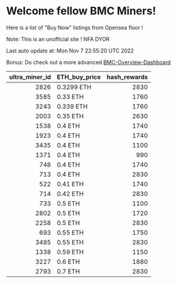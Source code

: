 # Welcome fellow BMC Miners!
Here is a list of "Buy Now" listings from Opensea floor !

Note: This is an unofficial site ! NFA DYOR

Last auto update at: Mon Nov  7 22:55:20 UTC 2022

Bonus: Do check out a more advanced [BMC-Overview-Dashboard](https://dune.com/defifunk/BMC-Overview-Dashboard)


|   ultra_miner_id | ETH_buy_price   |   hash_rewards |
|-----------------:|:----------------|---------------:|
|             2826 | 0.3299 ETH      |           2830 |
|             3585 | 0.33 ETH        |           1760 |
|             3243 | 0.339 ETH       |           1760 |
|             2003 | 0.35 ETH        |           2630 |
|             1538 | 0.4 ETH         |           1740 |
|             1923 | 0.4 ETH         |           1740 |
|             3435 | 0.4 ETH         |           1100 |
|             1371 | 0.4 ETH         |            990 |
|              748 | 0.4 ETH         |           1740 |
|              713 | 0.4 ETH         |           2830 |
|              522 | 0.41 ETH        |           1740 |
|              714 | 0.42 ETH        |           2830 |
|              733 | 0.5 ETH         |           1100 |
|             2802 | 0.5 ETH         |           1720 |
|             2258 | 0.5 ETH         |           2830 |
|              693 | 0.55 ETH        |           1750 |
|             3485 | 0.55 ETH        |           2830 |
|             1338 | 0.59 ETH        |           1150 |
|             3227 | 0.6 ETH         |           1880 |
|             2793 | 0.7 ETH         |           2830 |